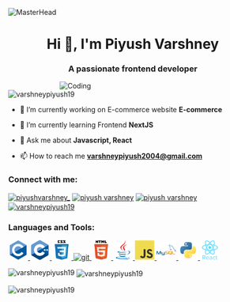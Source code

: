 ![MasterHead](https://miro.medium.com/v2/resize:fit:786/format:webp/1*J20ej4fVYltW8HU7skIQ0Q.jpeg)
<h1 align="center">Hi 👋, I'm Piyush Varshney</h1>

<h3 align="center">A passionate frontend developer</h3>
<img align="right" alt="Coding" width="400" src="https://img.freepik.com/free-photo/3d-rendering-kid-playing-digital-game_23-2150898496.jpg?t=st=1715183655~exp=1715187255~hmac=ad331ddfa4cb3d9423e1bb2267679c0a359638aca346b61da97de44a256b6ede&w=740"> 
<p align="left"> <img src="https://komarev.com/ghpvc/?username=varshneypiyush19&label=Profile%20views&color=0e75b6&style=flat" alt="varshneypiyush19" /> </p>

- 🔭 I’m currently working on E-commerce website **E-commerce**

- 🌱 I’m currently learning Frontend **NextJS**

- 💬 Ask me about **Javascript, React**


- 📫 How to reach me **varshneypiyush2004@gmail.com**

<h3 align="left">Connect with me:</h3>
<p align="left">
<a href="https://twitter.com/PiyushVarshney_" target="blank"><img align="center" src="https://raw.githubusercontent.com/rahuldkjain/github-profile-readme-generator/master/src/images/icons/Social/twitter.svg" alt="piyushvarshney_" height="30" width="40" /></a>
<a href="https://www.linkedin.com/in/piyush-varshney-754372252/" target="blank"><img align="center" src="https://raw.githubusercontent.com/rahuldkjain/github-profile-readme-generator/master/src/images/icons/Social/linked-in-alt.svg" alt="piyush varshney" height="30" width="40" /></a>
<a href="https://www.facebook.com/profile.php?id=100069714246350" target="blank"><img align="center" src="https://raw.githubusercontent.com/rahuldkjain/github-profile-readme-generator/master/src/images/icons/Social/facebook.svg" alt="piyush varshney" height="30" width="40" /></a>
<a href="https://instagram.com/varshneypiyush19" target="blank"><img align="center" src="https://raw.githubusercontent.com/rahuldkjain/github-profile-readme-generator/master/src/images/icons/Social/instagram.svg" alt="varshneypiyush19" height="30" width="40" /></a>
</p>

<h3 align="left">Languages and Tools:</h3>
<p align="left"> <a href="https://www.cprogramming.com/" target="_blank" rel="noreferrer"> <img src="https://raw.githubusercontent.com/devicons/devicon/master/icons/c/c-original.svg" alt="c" width="40" height="40"/> </a> <a href="https://www.w3schools.com/cpp/" target="_blank" rel="noreferrer"> <img src="https://raw.githubusercontent.com/devicons/devicon/master/icons/cplusplus/cplusplus-original.svg" alt="cplusplus" width="40" height="40"/> </a> <a href="https://www.w3schools.com/css/" target="_blank" rel="noreferrer"> <img src="https://raw.githubusercontent.com/devicons/devicon/master/icons/css3/css3-original-wordmark.svg" alt="css3" width="40" height="40"/> </a> <a href="https://git-scm.com/" target="_blank" rel="noreferrer"> <img src="https://www.vectorlogo.zone/logos/git-scm/git-scm-icon.svg" alt="git" width="40" height="40"/> </a> <a href="https://www.w3.org/html/" target="_blank" rel="noreferrer"> <img src="https://raw.githubusercontent.com/devicons/devicon/master/icons/html5/html5-original-wordmark.svg" alt="html5" width="40" height="40"/> </a> <a href="https://www.java.com" target="_blank" rel="noreferrer"> <img src="https://raw.githubusercontent.com/devicons/devicon/master/icons/java/java-original.svg" alt="java" width="40" height="40"/> </a> <a href="https://developer.mozilla.org/en-US/docs/Web/JavaScript" target="_blank" rel="noreferrer"> <img src="https://raw.githubusercontent.com/devicons/devicon/master/icons/javascript/javascript-original.svg" alt="javascript" width="40" height="40"/> </a> <a href="https://www.mysql.com/" target="_blank" rel="noreferrer"> <img src="https://raw.githubusercontent.com/devicons/devicon/master/icons/mysql/mysql-original-wordmark.svg" alt="mysql" width="40" height="40"/> </a> <a href="https://www.python.org" target="_blank" rel="noreferrer"> <img src="https://raw.githubusercontent.com/devicons/devicon/master/icons/python/python-original.svg" alt="python" width="40" height="40"/> </a> <a href="https://reactjs.org/" target="_blank" rel="noreferrer"> <img src="https://raw.githubusercontent.com/devicons/devicon/master/icons/react/react-original-wordmark.svg" alt="react" width="40" height="40"/> </a> </p>

<p><img align="left" src="https://github-readme-stats.vercel.app/api/top-langs?username=varshneypiyush19&show_icons=true&locale=en&layout=compact" alt="varshneypiyush19" /></p>

<p>&nbsp;<img align="center" src="https://github-readme-stats.vercel.app/api?username=varshneypiyush19&show_icons=true&locale=en" alt="varshneypiyush19" /></p>

<p><img align="center" src="https://github-readme-streak-stats.herokuapp.com/?user=varshneypiyush19&" alt="varshneypiyush19" /></p>
